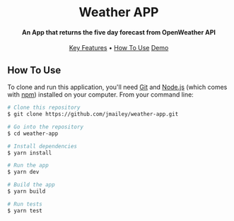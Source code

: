 <h1 align="center">
Weather APP
</h1>

<h4 align="center">An App that returns the five day forecast from OpenWeather API</h4>

<p align="center">
  <a href="#key-features">Key Features</a> •
  <a href="#how-to-use">How To Use</a>
  <a href="#how-to-use">Demo</a>

</p>

## How To Use

To clone and run this application, you'll need [Git](https://git-scm.com) and [Node.js](https://nodejs.org/en/download/) (which comes with [npm](http://npmjs.com)) installed on your computer. From your command line:

```bash
# Clone this repository
$ git clone https://github.com/jmailey/weather-app.git

# Go into the repository
$ cd weather-app

# Install dependencies
$ yarn install

# Run the app
$ yarn dev

# Build the app
$ yarn build

# Run tests
$ yarn test
```
